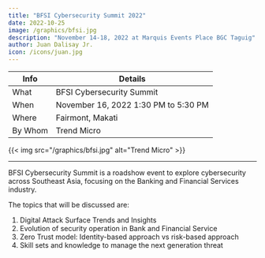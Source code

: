 ```yaml
---
title: "BFSI Cybersecurity Summit 2022"
date: 2022-10-25
image: /graphics/bfsi.jpg
description: "November 14-18, 2022 at Marquis Events Place BGC Taguig"
author: Juan Dalisay Jr.
icon: /icons/juan.jpg
---
```




Info | Details 
--- | ---
What | BFSI Cybersecurity Summit
When | November 16, 2022 1:30 PM to 5:30 PM
Where | Fairmont, Makati
By Whom | Trend Micro


{{< img src="/graphics/bfsi.jpg" alt="Trend Micro" >}}

---

BFSI Cybersecurity Summit is a roadshow event to explore cybersecurity across Southeast Asia, focusing on the Banking and Financial Services industry. 

The topics that will be discussed are:

1. Digital Attack Surface Trends and Insights
2. Evolution of security operation in Bank and Financial Service
3. Zero Trust model: Identity-based approach vs risk-based approach
4. Skill sets and knowledge to manage the next generation threat
